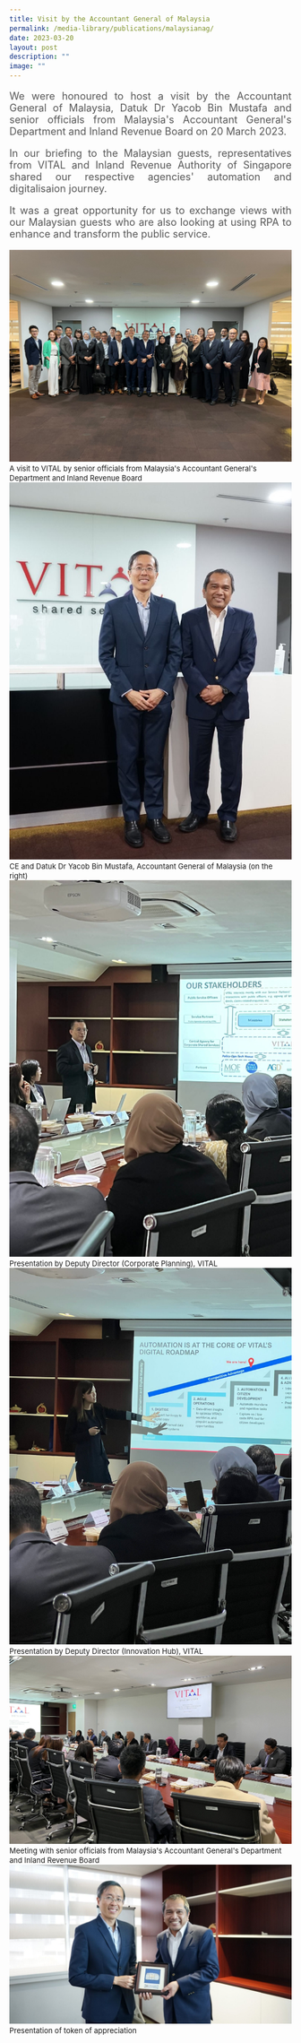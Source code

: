 ```yaml
---
title: Visit by the Accountant General of Malaysia
permalink: /media-library/publications/malaysianag/
date: 2023-03-20
layout: post
description: ""
image: ""
---
```

<p style="font-size: 18px;color:#585858;text-align:justify;">We were honoured to host a visit by the Accountant General of Malaysia, Datuk Dr Yacob Bin Mustafa and senior officials from Malaysia's Accountant General's Department and Inland Revenue Board on 20 March 2023.</p>

<p style="font-size: 18px;color:#585858;text-align:justify;">In our briefing to the Malaysian guests, representatives from VITAL and Inland Revenue Authority of Singapore shared our respective agencies' automation and digitalisaion journey.</p>

<p style="font-size: 18px;color:#585858;text-align:justify;">It was a great opportunity for us to exchange views with our Malaysian guests who are also looking at using RPA to enhance and transform the public service.</p>

<img src="/images/Media/malaysian 06.jpg">
<font size="-1">A visit to VITAL by senior officials from Malaysia's Accountant General's Department and Inland Revenue Board</font>
<br>
<img src="/images/Media/malaysian 05.jpg">
<font size="-1">CE and Datuk Dr Yacob Bin Mustafa, Accountant General of Malaysia (on the right)</font>
<img src="/images/Media/malaysian 03.jpg">
<font size="-1"> Presentation by Deputy Director (Corporate Planning), VITAL</font>
<br>
<img src="/images/Media/malaysian 04.jpg">
<font size="-1"> Presentation by Deputy Director (Innovation Hub), VITAL</font>
<br>
<img src="/images/Media/malaysian 02.jpg">
<font size="-1">Meeting with senior officials from Malaysia's Accountant General's Department and Inland Revenue Board</font>
<br>
<img src="/images/Media/malaysian 01.jpg">
<font size="-1">Presentation of token of appreciation</font>